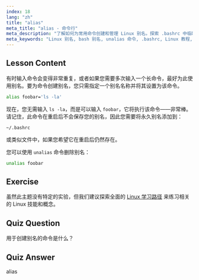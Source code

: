 ```yaml
---
index: 18
lang: "zh"
title: "alias"
meta_title: "alias - 命令行"
meta_description: "了解如何为常用命令创建和管理 Linux 别名。探索 .bashrc 中临时和永久别名的设置。提高您的命令行效率！"
meta_keywords: "Linux 别名, bash 别名, unalias 命令, .bashrc, Linux 教程, 命令行, Linux 初学者, Linux 指南"
---
```


## Lesson Content

有时输入命令会变得非常重复，或者如果您需要多次输入一个长命令，最好为此使用别名。要为命令创建别名，您只需指定一个别名名称并将其设置为该命令。

```bash
alias foobar='ls -la'
```

现在，您无需输入 `ls -la`，而是可以输入 `foobar`，它将执行该命令——非常棒。请记住，此命令在重启后不会保存您的别名，因此您需要将永久别名添加到：

```plaintext
~/.bashrc
```

或类似文件中，如果您希望它在重启后仍然存在。

您可以使用 `unalias` 命令删除别名：

```bash
unalias foobar
```

## Exercise

虽然此主题没有特定的实验，但我们建议探索全面的 [Linux 学习路径](https://labex.io/zh/learn/linux) 来练习相关的 Linux 技能和概念。

## Quiz Question

用于创建别名的命令是什么？

## Quiz Answer

alias
